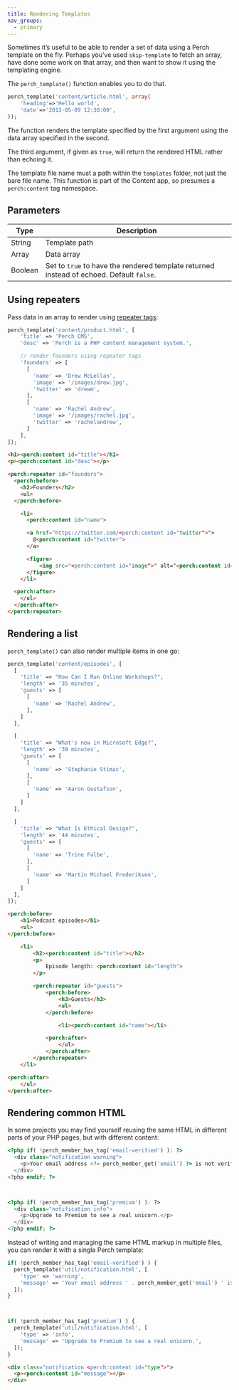 ```yaml
---
title: Rendering Templates
nav_groups:
  - primary
---
```


Sometimes it’s useful to be able to render a set of data using a Perch template on the fly. Perhaps you’ve used `skip-template` to fetch an array, have done some work on that array, and then want to show it using the templating engine.

The `perch_template()` function enables you to do that.

```php
perch_template('content/article.html', array(
    'heading'=>'Hello world',
    'date'=>'2013-05-09 12:30:00',
));
```

The function renders the template specified by the first argument using the data array specified in the second.

The third argument, if given as `true`, will return the rendered HTML rather than echoing it.

The template file name must a path within the `templates` folder, not just the bare file name. This function is part of the Content app, so presumes a `perch:content` tag namespace.

## Parameters

| Type    | Description                                                                              |
| ------- | ---------------------------------------------------------------------------------------- |
| String  | Template path                                                                            |
| Array   | Data array                                                                               |
| Boolean | Set to `true` to have the rendered template returned instead of echoed. Default `false`. |

## Using repeaters

Pass data in an array to render using [repeater tags](/templates/repeaters/):

```php
perch_template('content/product.html', [
    'title' => 'Perch CMS',
    'desc' => 'Perch is a PHP content management system.',

    // render founders using repeater tags
    'founders' => [
      [
        'name' => 'Drew McLellan',
        'image' => '/images/drew.jpg',
        'twitter' => 'drewm',
      ],
      [
        'name' => 'Rachel Andrew',
        'image' => '/images/rachel.jpg',
        'twitter' => 'rachelandrew',
      ]
    ],
]);
```

```html
<h1><perch:content id="title"></h1>
<p><perch:content id="desc"></p>

<perch:repeater id="founders">
  <perch:before>
    <h2>Founders</h2>
    <ul>
  </perch:before>

    <li>
      <perch:content id="name">

      <a href="https://twitter.com/<perch:content id="twitter">">
        @<perch:content id="twitter">
      </a>

      <figure>
          <img src="<perch:content id="image">" alt="<perch:content id="name">">
      </figure>
    </li>

  <perch:after>
    </ul>
  </perch:after>
</perch:repeater>
```

## Rendering a list

`perch_template()` can also render multiple items in one go:

```php
perch_template('content/episodes', [
  [
    'title' => "How Can I Run Online Workshops?",
    'length' => '35 minutes',
    'guests' => [
      [
        'name' => 'Rachel Andrew',
      ],
    ]
  ],

  [
    'title' => "What's new in Microsoft Edge?",
    'length' => '39 minutes',
    'guests' => [
      [
        'name' => 'Stephanie Stimac',
      ],
      [
        'name' => 'Aaron Gustafson',
      ]
    ]
  ],

  [
    'title' => "What Is Ethical Design?",
    'length' => '44 minutes',
    'guests' => [
      [
        'name' => 'Trine Falbe',
      ],
      [
        'name' => 'Martin Michael Frederiksen',
      ]
    ]
  ],
]);
```

```html
<perch:before>
    <h1>Podcast episodes</h1>
    <ul>
</perch:before>

    <li>
        <h2><perch:content id="title"></h2>
        <p>
            Episode length: <perch:content id="length">
        </p>

        <perch:repeater id="guests">
            <perch:before>
                <h3>Guests</h3>
                <ul>
            </perch:before>

                <li><perch:content id="name"></li>

            <perch:after>
                </ul>
            </perch:after>
        </perch:repeater>
    </li>

<perch:after>
    </ul>
</perch:after>
```

## Rendering common HTML

In some projects you may find yourself reusing the same HTML in different parts of your PHP pages, but with different content:

```php
<?php if( !perch_member_has_tag('email-verified') ): ?>
  <div class="notification warning">
    <p>Your email address <?= perch_member_get('email') ?> is not verified.</p>
  </div>
<?php endif; ?>



<?php if( !perch_member_has_tag('premium') ): ?>
  <div class="notification info">
    <p>Upgrade to Premium to see a real unicorn.</p>
  </div>
<?php endif; ?>
```

Instead of writing and managing the same HTML markup in multiple files, you can render it with a single Perch template:

```php
if( !perch_member_has_tag('email-verified') ) {
  perch_template('util/notification.html', [
    'type' => 'warning',
    'message' => 'Your email address ' . perch_member_get('email') ' is not verified.',
  ]);
}



if( !perch_member_has_tag('premium') ) {
  perch_template('util/notification.html', [
    'type' => 'info',
    'message' => 'Upgrade to Premium to see a real unicorn.',
  ]);
}
```

```html
<div class="notification <perch:content id="type">">
  <p><perch:content id="message"></p>
</div>
```
